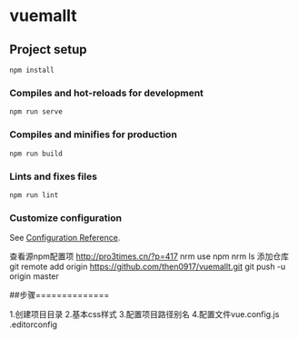 # vuemallt

## Project setup
```
npm install
```

### Compiles and hot-reloads for development
```
npm run serve
```

### Compiles and minifies for production
```
npm run build
```

### Lints and fixes files
```
npm run lint
```

### Customize configuration
See [Configuration Reference](https://cli.vuejs.org/config/).

查看源npm配置项
http://pro3times.cn/?p=417
nrm use npm
nrm ls
添加仓库
git remote add origin https://github.com/then0917/vuemallt.git
git push -u origin master




##步骤==============

1.创建项目目录
2.基本css样式
3.配置项目路径别名
4.配置文件vue.config.js .editorconfig
